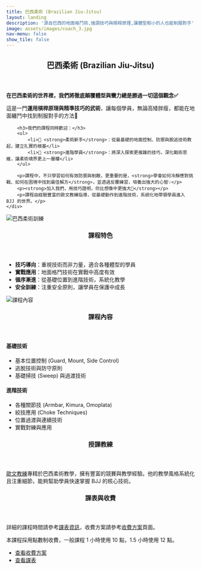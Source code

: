 ```yaml
---
title: 巴西柔術 (Brazilian Jiu-Jitsu)
layout: landing
description: '源自巴西的地面格鬥術,強調技巧與槓桿原理,讓體型較小的人也能制服對手'
image: assets/images/coach_3.jpg
nav-menu: false
show_tile: false
---
```


<!-- Main -->
<div id="main">

<!-- One -->
<section id="one">
	<div class="inner">
		<header class="major">
			<h2>巴西柔術 (Brazilian Jiu-Jitsu)</h2>
		</header>
		<p><strong>在巴西柔術的世界裡，我們將徹底顛覆體型與蠻力總是勝過一切這個觀念✅</strong></p>
		<p>這是一門<strong>運用槓桿原理與精準技巧的武術</strong>，讓每個學員，無論高矮胖瘦，都能在地面纏鬥中找到制服對手的方法🥋</p>

		<h3>我們的課程同時歡迎：</h3>
		<ul>
			<li>🔹 <strong>柔術新手</strong>：從最基礎的地面控制、防禦與脫逃技術教起，建立扎實的根基</li>
			<li>🔹 <strong>進階學員</strong>：將深入探索更複雜的技巧，深化戰術思維，讓柔術境界更上一層樓</li>
		</ul>

		<p>課程中，不只學習如何有效防禦與制敵，更重要的是，<strong>學會如何冷靜應對挑戰、如何在困境中找到最佳解方</strong>，並透過反覆練習，培養出強大的心智💡</p>
		<p><strong>加入我們，用技巧證明，你比想像中更強大💪</strong></p>
		<p>課程由經驗豐富的歐文教練指導，從基礎動作到進階技術，系統化地帶領學員進入 BJJ 的世界。</p>
	</div>
</section>

<!-- Two -->
<section id="two" class="spotlights">
	<section>
		<div class="image">
			<img src="{% link assets/images/coach_3.jpg %}" alt="巴西柔術訓練" data-position="center center" />
		</div>
		<div class="content">
			<div class="inner">
				<header class="major">
					<h3>課程特色</h3>
				</header>
				<ul>
					<li><strong>技巧導向</strong>：重視技術而非力量，適合各種體型的學員</li>
					<li><strong>實戰應用</strong>：地面格鬥技術在實戰中高度有效</li>
					<li><strong>循序漸進</strong>：從基礎位置到進階技術，系統化教學</li>
					<li><strong>安全訓練</strong>：注重安全原則，讓學員在保護中成長</li>
				</ul>
			</div>
		</div>
	</section>
	<section>
		<div class="image">
			<img src="{% link assets/images/coach_3.jpg %}" alt="課程內容" data-position="top center" />
		</div>
		<div class="content">
			<div class="inner">
				<header class="major">
					<h3>課程內容</h3>
				</header>
				<h4>基礎技術</h4>
				<ul>
					<li>基本位置控制 (Guard, Mount, Side Control)</li>
					<li>逃脫技術與防守原則</li>
					<li>基礎掃技 (Sweep) 與過渡技術</li>
				</ul>
				<h4>進階技術</h4>
				<ul>
					<li>各種關節技 (Armbar, Kimura, Omoplata)</li>
					<li>絞技應用 (Choke Techniques)</li>
					<li>位置過渡與連續技術</li>
					<li>實戰對練與應用</li>
				</ul>
			</div>
		</div>
	</section>
</section>

<!-- Three -->
<section id="three">
	<div class="inner">
		<header class="major">
			<h3>授課教練</h3>
		</header>
		<p><a href="{% link teachers/coach-owen.md %}">歐文教練</a>專精於巴西柔術教學，擁有豐富的競賽與教學經驗。他的教學風格系統化且注重細節，能夠幫助學員快速掌握 BJJ 的核心技術。</p>
	</div>
</section>

<!-- Four -->
<section id="four">
	<div class="inner">
		<header class="major">
			<h3>課表與收費</h3>
		</header>
		<p>詳細的課程時間請參考<a href="{% link schedule.md %}">課表資訊</a>，收費方案請參考<a href="{% link pricing.md %}">收費方案</a>頁面。</p>
		<p>本課程採用點數制收費，一般課程 1 小時使用 10 點，1.5 小時使用 12 點。</p>
		<ul class="actions">
			<li><a href="{% link pricing.md %}" class="button">查看收費方案</a></li>
			<li><a href="{% link schedule.md %}" class="button">查看課表</a></li>
		</ul>
	</div>
</section>

</div>
